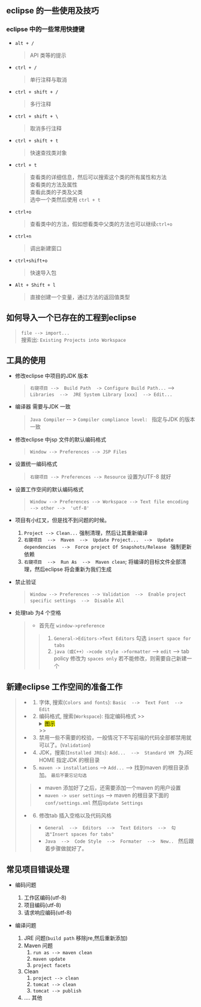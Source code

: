 ## eclipse 的一些使用及技巧

### eclipse 中的一些常用快捷键
- `alt + /`
	> API 类等的提示
- `ctrl + /`
	> 单行注释与取消
- `ctrl + shift + /`
	> 多行注释
- `ctrl + shift + \`
	> 取消多行注释
- `ctrl + shift + t`
	> 快速查找类对象
- `ctrl + t `
	> 查看类的详细信息，然后可以搜索这个类的所有属性和方法<br>
	> 查看类的方法及属性<br>
	> 查看此类的子类及父类<br>
	> 选中一个类然后使用 `ctrl + t `<br>
- `ctrl+o`
	> 查看类中的方法，假如想看类中父类的方法也可以继续`ctrl+o`
- `ctrl+n`
	> 调出新建窗口
- `ctrl+shift+o`
	> 快速导入包
- `Alt + Shift + l`
	> 直接创建一个变量，通过方法的返回值类型
	
## 如何导入一个已存在的工程到eclipse
> `file --> import...`<br>
> 搜索出: `Existing Projects into Workspace`


## 工具的使用
- 修改eclipse 中项目的JDK 版本
	> `右键项目 -->  Build Path  -> Configure Build Path...`  --> `Libraries  -->  JRE System Library [xxx]  --> Edit...` <br>

- 编译器 需要与JDK 一致
	> `Java Compiler`  -- > `Compiler compliance level: `  指定与JDK 的版本一致

- 修改eclipse 中jsp 文件的默认编码格式
	> `Window --> Preferences --> JSP Files` 

- 设置统一编码格式
	> `右键项目 --> Preferences --> Resource` 设置为UTF-8 就好

- 设置工作空间的默认编码格式
	> `Window --> Preferences --> Workspace --> Text file encoding  --> other -->  'utf-8'`

- 项目有小红叉，但是找不到问题的时候。
	1. `Project --> Clean...`  强制清理，然后让其重新编译
	2. `右键项目  -->  Maven  -->  Update Project...  -->  Update dependencies  -->  Force project Of Snapshots/Release ` 强制更新依赖
	3. `右键项目  -->  Run As  -->  Maven clean`; 将编译的目标文件全部清理，然后eclipse 将会重新为我们生成

- 禁止验证
	> `Window --> Preferences --> Validation  -->  Enable project specific settings  -->  Disable All`

- 处理tab 为4 个空格
	> - 首先在 `window->preference`
	>> 1. `General->Editors->Text Editors`  勾选  `insert space for tabs`
	>> 2. `java（或C++）->code style ->formatter` --> `edit`  -->  tab policy  修改为 `spaces only` 若不能修改，则需要自己新建一个


## 新建eclipse 工作空间的准备工作
> - 1. 字体, 搜索(`Colors and fonts`):  `Basic  -->  Text Font  -->  Edit`
> - 2. 编码格式, 搜索(`Workspace`): 指定编码格式
	>> <details>
	>> <summary><mark>图示</mark></summary>
	>>
	>>> - ![](./img/eclipseEncode.jpg)
	>> </details>
	>>
> - 3. 禁用一些不需要的校验，一般情况下不写前端的代码全部都禁用就可以了。(`Validation`)
> - 4. JDK，搜索(`Installed JREs`): `Add...  -->  Standard VM `  为JRE HOME 指定JDK 的根目录
> - 5. `maven -> installations`  -->  `Add...`   --> 找到maven 的根目录添加。 `最后不要忘记勾选`
>> - maven 添加好了之后，还需要添加一个maven 的用户设置
>> - `maven -> user settings`   -->  maven 的根目录下面的`conf/settings.xml`   然后`Update Settings`
> - 6. 修改tab 插入空格以及代码风格
>> - `General  -->  Editors  -->  Text Editors  -->  勾选"Insert spaces for tabs"`
>> - `Java  -->  Code Style  -->  Formater  -->  New.. `  然后跟着步骤做就好了。


## 常见项目错误处理

- 编码问题

	1)	工作区编码(utf-8)
	2)	项目编码(utf-8)
	3)	请求响应编码(utf-8)

- 编译问题

	1)	JRE 问题(`build path` 移除jre,然后重新添加)
	2)	Maven 问题
		1) `run as --> maven clean`
		2) `maven update`
		3) `project facets`
	3)	Clean
		1) `project --> clean`
		2) `tomcat --> clean`
		3) `tomcat --> publish `
	4)	…. 其他







